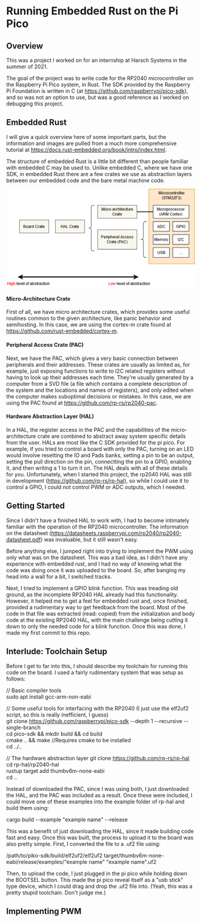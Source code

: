 # Running Embedded Rust on the Pi Pico

## Overview
This was a project I worked on for an internship at Harsch Systems in the summer of 2021.

The goal of the project was to write code for the RP2040 microcontroller on the Raspberry Pi Pico system, in Rust. The SDK provided by the Raspberry Pi Foundation is written in C (at https://github.com/raspberrypi/pico-sdk), and so was not an option to use, but was a good reference as I worked on debugging this project.

## Embedded Rust
I will give a quick overview here of some important parts, but the information and images are pulled from a much more comprehensive tutorial at https://docs.rust-embedded.org/book/intro/index.html.

The structure of embedded Rust is a little bit different than people familiar with embedded C may be used to. Unlike embedded C, where we have one SDK, in embedded Rust there are a few crates we use as abstraction layers between our embedded code and the bare metal machine code.

![Embedded Rust Crates](images/crates.png?raw=true "Embedded Rust Crates")

#### Micro-Architecture Crate
First of all, we have micro architecture crates, which provides some useful routines common to the given architecture, like panic behavior and semihosting. In this case, we are using the cortex-m crate found at https://github.com/rust-embedded/cortex-m. 

#### Peripheral Access Crate (PAC)
Next, we have the PAC, which gives a very basic connection between peripherals and their addresses. These crates are usually as limited as, for example, just exposing functions to write to I2C related registers without having to look up their addresses each time. They're usually generated by a computer from a SVD file (a file which contains a complete description of the system and the locations and names of registers), and only edited when the computer makes suboptimal decisions or mistakes. In this case, we are using the PAC found at https://github.com/rp-rs/rp2040-pac.

#### Hardware Abstraction Layer (HAL)
In a HAL, the register access in the PAC and the capabilities of the micro-architecture crate are combined to abstract away system specific details from the user. HALs are most like the C SDK provided for the pi pico. For example, if you tried to control a board with only the PAC, turning on an LED would involve resetting the IO and Pads banks, setting a pin to be an output, setting the pull direction on the pin, connectting the pin to a GPIO, enabling it, and then writing a 1 to turn it on. The HAL deals with all of these details for you. Unfortunately, when I started this project, the rp2040 HAL was still in development (https://github.com/rp-rs/rp-hal), so while I could use it to control a GPIO, I could not control PWM or ADC outputs, which I needed.

## Getting Started
Since I didn't have a finished HAL to work with, I had to become intimately familiar with the operation of the RP2040 microcontroller. The information on the datasheet (https://datasheets.raspberrypi.com/rp2040/rp2040-datasheet.pdf) was invaluable, but it still wasn't easy. 

Before anything else, I jumped right into trying to implement the PWM using only what was on the datasheet. This was a bad idea, as I didn't have any experience with embedded rust, and I had no way of knowing what the code was doing once it was uploaded to the board. So, after banging my head into a wall for a bit, I switched tracks.

Next, I tried to implement a GPIO blink function. This was treading old ground, as the incomplete RP2040 HAL already had this functionality. However, it helped me to get a feel for embedded rust and, once finished, provided a rudimentary way to get feedback from the board. Most of the code in that file was extracted (read: copied) from the initialization and body code at the existing RP2040 HAL, with the main challenge being cutting it down to only the needed code for a blink function. Once this was done, I made my first commit to this repo.

## Interlude: Toolchain Setup
Before I get to far into this, I should describe my toolchain for running this code on the board. I used a fairly rudimentary system that was setup as follows:

// Basic compiler tools  
sudo apt install gcc-arm-non-eabi

// Some useful tools for interfacing with the RP2040 (I just use the elf2uf2 script, so this is really inefficient, I guess)  
git clone https://github.com/raspberrypi/pico-sdk --depth 1 --recursive --single-branch  
cd pico-sdk && mkdir build && cd build  
cmake .. && make //Requires cmake to be installed  
cd ../..

// The hardware abstraction layer
git clone https://github.com/rp-rs/rp-hal  
cd rp-hal/rp2040-hal  
rustup target add thumbv6m-none-eabi  
cd ..

Instead of downloaded the PAC, since I was using both, I just downloaded the HAL, and the PAC was included as a result. Once these were included, I could move one of these examples into the example folder of rp-hal and build them using:

cargo build --example "example name" --release

This was a benefit of just downloading the HAL, since it made building code fast and easy. Once this was built, the process to upload it to the board was also pretty simple. First, I converted the file to a .uf2 file using:

/path/to/piko-sdk/build/elf2uf2/elf2uf2 target/thumbv6m-none-eabi/release/examples/"example name" "example name".uf2

Then, to upload the code, I just plugged in the pi pico while holding down the BOOTSEL button. This made the pi pico reveal itself as a "usb stick" type device, which I could drag and drop the .uf2 file into. (Yeah, this was a pretty stupid toolchain. Don't judge me.)

## Implementing PWM
